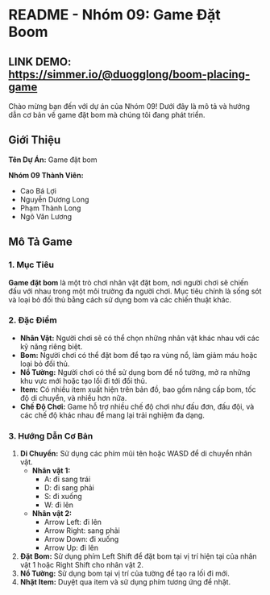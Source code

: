 # README - Nhóm 09: Game Đặt Boom
## LINK DEMO: https://simmer.io/@duogglong/boom-placing-game

Chào mừng bạn đến với dự án của Nhóm 09! Dưới đây là mô tả và hướng dẫn cơ bản về game đặt bom mà chúng tôi đang phát triển.

## Giới Thiệu

**Tên Dự Án:** Game đặt bom

**Nhóm 09 Thành Viên:**
- Cao Bá Lợi
- Nguyễn Dương Long
- Phạm Thành Long
- Ngô Văn Lương

## Mô Tả Game

### 1. Mục Tiêu

**Game đặt bom** là một trò chơi nhân vật đặt bom, nơi người chơi sẽ chiến đấu với nhau trong một môi trường đa người chơi. Mục tiêu chính là sống sót và loại bỏ đối thủ bằng cách sử dụng bom và các chiến thuật khác.

### 2. Đặc Điểm

- **Nhân Vật:** Người chơi sẽ có thể chọn những nhân vật khác nhau với các kỹ năng riêng biệt.
- **Bom:** Người chơi có thể đặt bom để tạo ra vùng nổ, làm giảm máu hoặc loại bỏ đối thủ.
- **Nổ Tường:** Người chơi có thể sử dụng bom để nổ tường, mở ra những khu vực mới hoặc tạo lối đi tới đối thủ.
- **Item:** Có nhiều item xuất hiện trên bản đồ, bao gồm nâng cấp bom, tốc độ di chuyển, và nhiều hơn nữa.
- **Chế Độ Chơi:** Game hỗ trợ nhiều chế độ chơi như đấu đơn, đấu đội, và các chế độ khác nhau để mang lại trải nghiệm đa dạng.

### 3. Hướng Dẫn Cơ Bản

1. **Di Chuyển:** Sử dụng các phím mũi tên hoặc WASD để di chuyển nhân vật.
   - **Nhân vật 1:**
     - A: đi sang trái
     - D: đi sang phải
     - S: đi xuống
     - W: đi lên
   - **Nhân vật 2:**
     - Arrow Left: đi lên
     - Arrow Right: sang phải
     - Arrow Down: đi xuống
     - Arrow Up: đi lên
3. **Đặt Bom:** Sử dụng phím Left Shift để đặt bom tại vị trí hiện tại của nhân vật 1 hoặc Right Shift cho nhân vật 2.
4. **Nổ Tường:** Sử dụng bom tại vị trí của tường để tạo ra lối đi mới.
5. **Nhặt Item:** Duyệt qua item và sử dụng phím tương ứng để nhặt.
